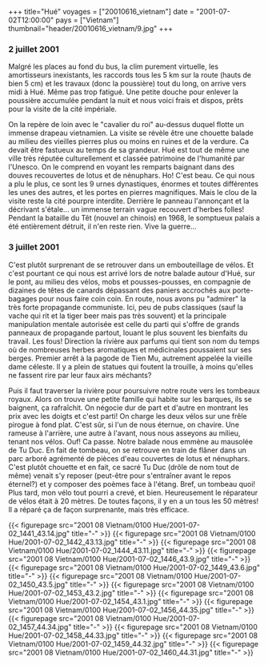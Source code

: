 +++
title="Hué"
voyages = ["20010616_vietnam"]
date = "2001-07-02T12:00:00"
pays = ["Vietnam"]
thumbnail="header/20010616_vietnam/9.jpg"
+++
###  2 juillet 2001

Malgré les places au fond du bus, la clim purement virtuelle, les amortisseurs 
inexistants, les raccords tous les 5 km sur la route (hauts de bien 5 cm) et 
les travaux (donc la poussière) tout du long, on arrive vers midi à Hué. M&ecirc;me 
pas trop fatigué. Une petite douche pour enlever la poussière accumulée pendant 
la nuit et nous voici frais et dispos, prêts pour la visite de la cité impériale.

On la repère de loin avec le "cavalier du roi" au-dessus duquel flotte un immense 
drapeau vietnamien. La visite se révèle être une chouette balade au milieu des 
vieilles pierres plus ou moins en ruines et de la verdure. Ca devait être fastueux 
au temps de sa grandeur. Hué est tout de même une ville très réputée culturellement 
et classée patrimoine de l'humanité par l'Unesco. On le comprend en voyant les 
remparts baignant dans des douves recouvertes de lotus et de nénuphars. Ho! 
C'est beau. Ce qui nous a plu le plus, ce sont les 9 urnes dynastiques, énormes 
et toutes différentes les unes des autres, et les portes en pierres magnifiques. 
Mais le clou de la visite reste la cité pourpre interdite. Derrière le panneau 
l'annonçant et la décrivant s'étale... un immense terrain vague recouvert d'herbes 
folles! Pendant la bataille du Têt (nouvel an chinois) en 1968, le somptueux 
palais a été entièrement détruit, il n'en reste rien. Vive la guerre...

### 3 juillet 2001

C'est plutôt surprenant de se retrouver dans un embouteillage de vélos. Et 
c'est pourtant ce qui nous est arrivé lors de notre balade autour d'Hué, sur 
le pont, au milieu des vélos, mobs et pousses-pousses, en compagnie de dizaines 
de têtes de canards dépassant des paniers accrochés aux porte-bagages pour nous 
faire coin coin. En route, nous avons pu "admirer" la très forte propagande 
communiste. Ici, peu de pubs classiques (sauf la vache qui rit et la tiger beer 
mais pas très souvent) et la principale manipulation mentale autorisée est celle 
du parti qui s'offre de grands panneaux de propagande partout, louant le plus 
souvent les bienfaits du travail. Les fous! Direction la rivière aux parfums 
qui tient son nom du temps où de nombreuses herbes aromatiques et médicinales 
poussaient sur ses berges. Premier arrêt à la pagode de Tien Mu, autrement appelée 
la vieille dame céleste. Il y a plein de statues qui foutent la trouille, à 
moins qu'elles ne fassent rire par leur faux airs méchants?

Puis il faut traverser la rivière pour poursuivre notre route vers les tombeaux 
royaux. Alors on trouve une petite famille qui habite sur les barques, ils se 
baignent, ça rafraîchit. On négocie dur de part et d'autre en montrant les prix 
avec les doigts et c'est parti! On charge les deux vélos sur une frêle pirogue 
à fond plat. C'est sûr, si l'un de nous éternue, on chavire. Une rameuse à l'arrière, 
une autre à l'avant, nous nous asseyons au milieu, tenant nos vélos. Ouf! Ca 
passe. Notre balade nous emmène au mausolée de Tu Duc. En fait de tombeau, on 
se retrouve en train de flâner dans un parc arboré agrémenté de pièces d'eau 
couvertes de lotus et nénuphars. C'est plutôt chouette et en fait, ce sacré 
Tu Duc (drôle de nom tout de même) venait s'y reposer (peut-être pour s'entraîner 
avant le repos éternel?) et y composer des poèmes face à l'étang. Bref, un tombeau 
quoi! Plus tard, mon vélo tout pourri a crevé, et bien. Heureusement le réparateur 
de vélos était à 20 mètres. De toutes façons, il y en a un tous les 50 mètres! 
Il a réparé ça de façon surprenante, mais très efficace. 


<div id="TOTO">{{< figurepage src="2001 08 Vietnam/0100 Hue/2001-07-02_1441_43.14.jpg" title="-"  >}}
{{< figurepage src="2001 08 Vietnam/0100 Hue/2001-07-02_1442_43.13.jpg" title="-"  >}}
{{< figurepage src="2001 08 Vietnam/0100 Hue/2001-07-02_1444_43.11.jpg" title="-"  >}}
{{< figurepage src="2001 08 Vietnam/0100 Hue/2001-07-02_1446_43.9.jpg" title="-"  >}}
{{< figurepage src="2001 08 Vietnam/0100 Hue/2001-07-02_1449_43.6.jpg" title="-"  >}}
{{< figurepage src="2001 08 Vietnam/0100 Hue/2001-07-02_1450_43.5.jpg" title="-"  >}}
{{< figurepage src="2001 08 Vietnam/0100 Hue/2001-07-02_1453_43.2.jpg" title="-"  >}}
{{< figurepage src="2001 08 Vietnam/0100 Hue/2001-07-02_1454_43.1.jpg" title="-"  >}}
{{< figurepage src="2001 08 Vietnam/0100 Hue/2001-07-02_1456_44.35.jpg" title="-"  >}}
{{< figurepage src="2001 08 Vietnam/0100 Hue/2001-07-02_1457_44.34.jpg" title="-"  >}}
{{< figurepage src="2001 08 Vietnam/0100 Hue/2001-07-02_1458_44.33.jpg" title="-"  >}}
{{< figurepage src="2001 08 Vietnam/0100 Hue/2001-07-02_1459_44.32.jpg" title="-"  >}}
{{< figurepage src="2001 08 Vietnam/0100 Hue/2001-07-02_1460_44.31.jpg" title="-"  >}}
</DIV>

